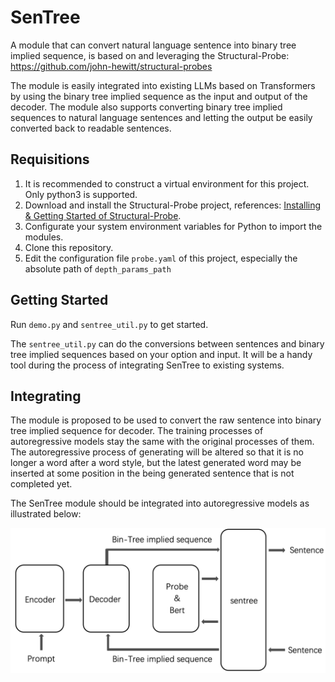 # SenTree
A module that can convert natural language sentence into binary tree implied sequence, is based on and leveraging the Structural-Probe: https://github.com/john-hewitt/structural-probes

The module is easily integrated into existing LLMs based on Transformers by using the binary tree implied sequence as the input and output of the decoder.
The module also supports converting binary tree implied sequences to natural language sentences and letting the output be easily converted back to readable sentences.

## Requisitions

1. It is recommended to construct a virtual environment for this project. Only python3 is supported.
2. Download and install the Structural-Probe project, references: [Installing & Getting Started of Structural-Probe](https://github.com/john-hewitt/structural-probes?tab=readme-ov-file#installing--getting-started).
3. Configurate your system environment variables for Python to import the modules.
4. Clone this repository.
5. Edit the configuration file `probe.yaml` of this project, especially the absolute path of `depth_params_path`

## Getting Started
Run `demo.py` and `sentree_util.py` to get started.

The `sentree_util.py` can do the conversions between sentences and binary tree implied sequences based on your option and input.
It will be a handy tool during the process of integrating SenTree to existing systems.

## Integrating

The module is proposed to be used to convert the raw sentence into binary tree implied sequence for decoder.
The training processes of autoregressive models stay the same with the original processes of them.
The autoregressive process of generating will be altered so that it is no longer a word after a word style, but the latest generated word may be inserted at some position in the being generated sentence that is not completed yet.

The SenTree module should be integrated into autoregressive models as illustrated below:

<p align="center">
  <img src="doc-assets/sentree-transformer-process.png" width="550" title="hover text" alt="SenTree integrated into autoregressive models">
</p>

